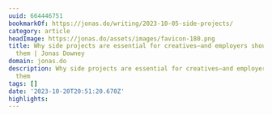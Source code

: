 ```yaml
---
uuid: 664446751
bookmarkOf: https://jonas.do/writing/2023-10-05-side-projects/
category: article
headImage: https://jonas.do/assets/images/favicon-180.png
title: Why side projects are essential for creatives—and employers should embrace
  them | Jonas Downey
domain: jonas.do
description: Why side projects are essential for creatives—and employers should embrace
  them
tags: []
date: '2023-10-20T20:51:20.670Z'
highlights: 
---
```



